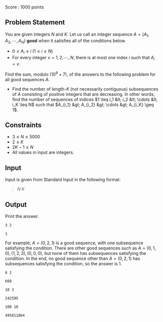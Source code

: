 Score : $1000$ points

## Problem Statement

You are given integers $N$ and $K$.
Let us call an integer sequence $A=(A_1,A_2,\cdots,A_N)$ **good** when it satisfies all of the conditions below.

- $0 \leq A_i \leq i$ ($1 \leq i \leq N$)
- For every integer $v=1,2,\cdots,N$, there is at most one index $i$ such that $A_i=v$.

Find the sum, modulo $(10^9+7)$, of the answers to the following problem for all good sequences $A$.

- Find the number of length-$K$ (not necessarily contiguous) subsequences of $A$ consisting of positive integers that are decreasing. In other words, find the number of sequences of indices $1 \leq i_1 &lt; i_2 &lt; \cdots &lt; i_K \leq N$ such that $A_{i_1} &gt; A_{i_2} &gt; \cdots &gt; A_{i_K} \geq 1$.

## Constraints

- $3 \leq N \leq 5000$
- $2 \leq K$
- $2K-1 \leq N$
- All values in input are integers.

## Input

Input is given from Standard Input in the following format:

> $N$ $K$

## Output

Print the answer.

```input1
3 2
```

```output1
1
```

For example, $A=(0,2,1)$ is a good sequence, with one subsequence satisfying the condition.
There are other good sequences such as $A=(0,1,0),(1,2,3),(0,0,0)$, but none of them has subsequences satisfying the condition.
In the end, no good sequence other than $A=(0,2,1)$ has subsequences satisfying the condition, so the answer is $1$.

```input2
6 2
```

```output2
660
```

```input3
10 3
```

```output3
242595
```

```input4
100 10
```

```output4
495811864
```